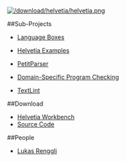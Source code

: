 [![/download/helvetia/helvetia.png](/download/helvetia/helvetia.png)](%base_url%/research/helvetia)<div class="clear"></div>

<style type="text/css">.toc-number { display: none; }</style>


##Sub-Projects
- [Language Boxes](helvetia/languageboxes)
- [Helvetia Examples](helvetia/examples)
- [PetitParser](helvetia/petitparser)
- [Domain-Specific Program Checking](helvetia/program-checking)


-  [TextLint](%base_url%/research/textlint)

##Download

-  [Helvetia Workbench](http://source.lukas-renggli.ch/built/oneclick/Helvetia-OneClick.zip)
-  [Source Code](http://source.lukas-renggli.ch/helvetia)

##People

-  [Lukas Renggli](http://www.lukas-renggli.ch)
